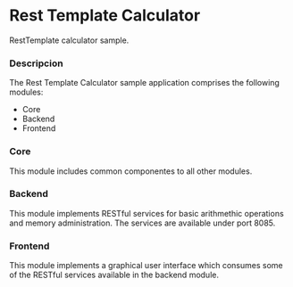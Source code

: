 # Rest Template Calculator
RestTemplate calculator sample.

### Descripcion
The Rest Template Calculator sample application comprises the following modules:

- Core
- Backend
- Frontend

### Core
This module includes common componentes to all other modules.

### Backend
This module implements RESTful services for basic arithmethic operations and memory administration.  The services are available under port 8085.

### Frontend
This module implements a graphical user interface which consumes some of the RESTful services available in the backend module.
